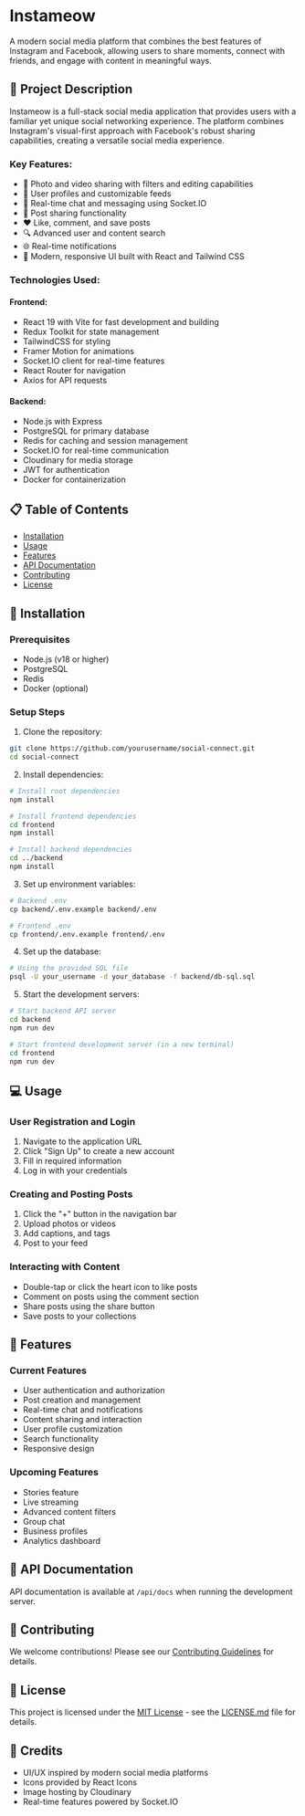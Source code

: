 # Instameow

A modern social media platform that combines the best features of Instagram and Facebook, allowing users to share moments, connect with friends, and engage with content in meaningful ways.

## 📝 Project Description

Instameow is a full-stack social media application that provides users with a familiar yet unique social networking experience. The platform combines Instagram's visual-first approach with Facebook's robust sharing capabilities, creating a versatile social media experience.

### Key Features:

- 📸 Photo and video sharing with filters and editing capabilities
- 👥 User profiles and customizable feeds
- 💬 Real-time chat and messaging using Socket.IO
- 🔄 Post sharing functionality
- ❤️ Like, comment, and save posts
- 🔍 Advanced user and content search
- 🌐 Real-time notifications
- 🎨 Modern, responsive UI built with React and Tailwind CSS

### Technologies Used:

#### Frontend:

- React 19 with Vite for fast development and building
- Redux Toolkit for state management
- TailwindCSS for styling
- Framer Motion for animations
- Socket.IO client for real-time features
- React Router for navigation
- Axios for API requests

#### Backend:

- Node.js with Express
- PostgreSQL for primary database
- Redis for caching and session management
- Socket.IO for real-time communication
- Cloudinary for media storage
- JWT for authentication
- Docker for containerization

## 📋 Table of Contents

- [Installation](#installation)
- [Usage](#usage)
- [Features](#features)
- [API Documentation](#api-documentation)
- [Contributing](#contributing)
- [License](#license)

## 🚀 Installation

### Prerequisites

- Node.js (v18 or higher)
- PostgreSQL
- Redis
- Docker (optional)

### Setup Steps

1. Clone the repository:

```bash
git clone https://github.com/yourusername/social-connect.git
cd social-connect
```

2. Install dependencies:

```bash
# Install root dependencies
npm install

# Install frontend dependencies
cd frontend
npm install

# Install backend dependencies
cd ../backend
npm install
```

3. Set up environment variables:

```bash
# Backend .env
cp backend/.env.example backend/.env

# Frontend .env
cp frontend/.env.example frontend/.env
```

4. Set up the database:

```bash
# Using the provided SQL file
psql -U your_username -d your_database -f backend/db-sql.sql
```

5. Start the development servers:

```bash
# Start backend API server
cd backend
npm run dev

# Start frontend development server (in a new terminal)
cd frontend
npm run dev
```

## 💻 Usage

### User Registration and Login

1. Navigate to the application URL
2. Click "Sign Up" to create a new account
3. Fill in required information
4. Log in with your credentials

### Creating and Posting Posts

1. Click the "+" button in the navigation bar
2. Upload photos or videos
3. Add captions, and tags
4. Post to your feed

### Interacting with Content

- Double-tap or click the heart icon to like posts
- Comment on posts using the comment section
- Share posts using the share button
- Save posts to your collections

## 🌟 Features

### Current Features

- User authentication and authorization
- Post creation and management
- Real-time chat and notifications
- Content sharing and interaction
- User profile customization
- Search functionality
- Responsive design

### Upcoming Features

- Stories feature
- Live streaming
- Advanced content filters
- Group chat
- Business profiles
- Analytics dashboard

## 🔑 API Documentation

API documentation is available at `/api/docs` when running the development server.

## 👥 Contributing

We welcome contributions! Please see our [Contributing Guidelines](CONTRIBUTING.md) for details.

## 📄 License

This project is licensed under the [MIT License](LICENSE.md) - see the [LICENSE.md](LICENSE.md) file for details.

## 🙏 Credits

- UI/UX inspired by modern social media platforms
- Icons provided by React Icons
- Image hosting by Cloudinary
- Real-time features powered by Socket.IO
